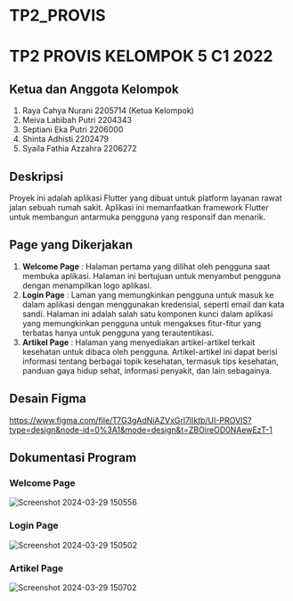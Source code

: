 # TP2_PROVIS
# TP2 PROVIS KELOMPOK 5 C1 2022
## Ketua dan Anggota Kelompok
1. Raya Cahya Nurani 2205714 (Ketua Kelompok) 
2. Meiva Labibah Putri 2204343
3. Septiani Eka Putri 2206000
4. Shinta Adhisti 2202479
5. Syaila Fathia Azzahra 2206272

## Deskripsi
Proyek ini adalah aplikasi Flutter yang dibuat untuk platform layanan rawat jalan sebuah rumah sakit. Aplikasi ini memanfaatkan framework Flutter untuk membangun antarmuka pengguna yang responsif dan menarik.

## Page yang Dikerjakan
1. **Welcome Page** : Halaman pertama yang dilihat oleh pengguna saat membuka aplikasi. Halaman ini bertujuan untuk menyambut pengguna dengan menampilkan logo aplikasi.
2. **Login Page** : Laman yang memungkinkan pengguna untuk masuk ke dalam aplikasi dengan menggunakan kredensial, seperti email dan kata sandi. Halaman ini adalah salah satu komponen kunci dalam aplikasi yang memungkinkan pengguna untuk mengakses fitur-fitur yang terbatas hanya untuk pengguna yang terautentikasi.
3. **Artikel Page** : Halaman yang menyediakan artikel-artikel terkait kesehatan untuk dibaca oleh pengguna. Artikel-artikel ini dapat berisi informasi tentang berbagai topik kesehatan, termasuk tips kesehatan, panduan gaya hidup sehat, informasi penyakit, dan lain sebagainya.

## Desain Figma
https://www.figma.com/file/T7G3gAdNiAZVxGrl7lIktb/UI-PROVIS?type=design&node-id=0%3A1&mode=design&t=ZBOireOD0NAewEzT-1

## Dokumentasi Program
### Welcome Page
![Screenshot 2024-03-29 150556](https://github.com/fathiaasyari/TP2_PROVIS/assets/136889043/77a791a9-a0a3-40a3-a568-aa20a5ee6ef5)
### Login Page
![Screenshot 2024-03-29 150502](https://github.com/fathiaasyari/TP2_PROVIS/assets/136889043/8cbae19c-cf55-434f-9ce0-9afd9991ece2)
### Artikel Page
![Screenshot 2024-03-29 150702](https://github.com/fathiaasyari/TP2_PROVIS/assets/136889043/842f554d-403f-4be1-a6fc-fb81610e7fa7)
